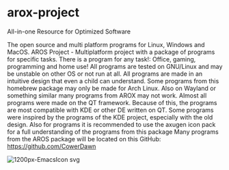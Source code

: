 # arox-project

All-in-one Resource for Optimized Software

The open source and multi platform programs for Linux, Windows and MacOS. AROS Project - Multiplatform project with a package of programs for specific tasks. There is a program for any task!: Office, gaming, programming and home use! All programs are tested on GNU/Linux and may be unstable on other OS or not run at all. All programs are made in an intuitive design that even a child can understand. Some programs from this homebrew package may only be made for Arch Linux. Also on Wayland or something similar many programs from AROX may not work. Almost all programs were made on the QT framework. Because of this, the programs are most compatible with KDE or other DE written on QT. Some programs were inspired by the programs of the KDE project, especially with the old design. Also for programs it is recommended to use the axugen icon pack for a full understanding of the programs from this package
Many programs from the AROS package will be located on this GitHub: https://github.com/CowerDawn

![1200px-EmacsIcon svg](https://github.com/user-attachments/assets/96a917fa-7501-4594-943b-8cad39c7c2ab)
